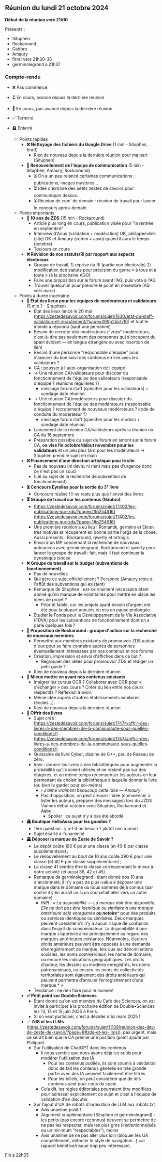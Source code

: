 ## Réunion du lundi 21 octobre 2024

**Début de la réunion vers 21h10**


Présents :
- Situphen
- Rockaround
- Gabbro
- Amaury
- firm1 vers 21h30-35
- germinolegrand à 21h37


### Compte-rendu


- ❌ Pas commencé
- ⏳ En cours, avancé depuis la dernière réunion
- 🐢 En cours, pas avancé depuis la dernière réunion
- ✅ Terminé
- 🪦 Enterré



   * Points rapides
       * **❌ Nettoyage des fichiers du Google Drive** (1 min - Situphen, firm1)
           * Rien de nouveau depuis la dernière réunion pour ma part (Situphen)
       * **🐢 Renouvellement de l'équipe de communication** (5 min - Situphen, Amaury, Rockaround)
           * ⏳ On a un peu relancé certaines communications : publications, images mystères…
           * ⏳ Idée d'extraire des petits zestes de savoirs pour communiquer dessus.
           * ⏳ Réunion de com’ de demain : réunion de travail pour lancer le concours après-demain.
   * Points importants
       * **🐢 10 ans de ZDS** (15 min - Rockaround)
           * Article plus long en cours, publication visée pour "la rentrée en septembre"
           * Interview d'Arius (validation + modération) OK, philippemilink (site) OK et Amaury (comm + asso) quand il aura le temps (octobre)
           * Toujours en cours
       * **❌ Révision de nos statuts/RI par rapport aux aspects électoraux**
           * Groupe de travail, 1) reprise du RI (partie non électorale) 2) modification des statuts pour précision du genre « à tous et à toute » (à la prochaine AGO).
           * Faire une proposition sur le forum avant l'AG, puis vote à l'AG
           * Trouver quelqu'un pour prendre le point en novembre (AG vers mars)
   * Points à durée incertaine
       * **🐢 État des lieux pour les équipes de modérateurs et validateurs** (5 min ? - Situphen)
           * État des lieux lancé le 20 mai ([https://zestedesavoir.com/forums/sujet/1630/etat-du-staff-validation-et-recrutement/?page=29#p255178)](https://zestedesavoir.com/forums/sujet/1630/etat-du-staff-validation-et-recrutement/?page=29#p255178)) et tout le monde a répondu (sauf une personne)
           * Besoin de recruter des modérateurs ("vrais" modérateurs, c'est-à-dire pas seulement des personnes qui s'occupent du spam évident — en langue étrangère ou avec insertion de lien)
           * Besoin d'une personne "responsable d'équipe" pour s'assurer du bon suivi des contenus en lien avec les validateurs ?
           * CA : pousser à l'auto-organisation de l'équipe
           * → Une réunion CA/validateurs pour discuter du fonctionnement de l'équipe des validateurs (responsable d'équipe ? réunions régulières ?)
               * message forum staff (spécifier pour les validateurs) + sondage date réunion
           * → Une réunion CA/modérateurs pour discuter du fonctionnement de l'équipe des modérateurs (responsable d'équipe ? recrutement de nouveaux modérateurs ? code de conduite du modérateur ?)
               * message forum staff (spécifier pour les modos) + sondage date réunion
           * Lancement de la réunion CA/validateurs après la réunion du CA du 16 septembre
           * Préparation possible du sujet du forum en amont sur le forum CA, **on vise fin octobre/début novembre pour les validateurs** et un peu plus tard pour les modérateurs → Situphen prend le sujet en main
       * **❌ Financement d’une direction artistique pour le site**
           * Pas de nouveau (ni devis, ni rien) mais pas d'urgence donc ce n'est pas un souci
           * (Lié au sujet de la recherche de subvention de fonctionnement)
       * **⏳ Concours Eyrolles pour la sortie du 3ᵉ livre**
           * Concours réalisé ! Il ne reste plus que l'envoi des livres
       * **⏳ Groupe de travail sur les contenus (Gabbro)**
           * [https://zestedesavoir.com/forums/sujet/17402/les-publications-sur-zds/?page=1#p254616](https://zestedesavoir.com/forums/sujet/17402/les-publications-sur-zds/?page=1#p254616)
           * Une première réunion a eu lieu ! Romantik, germino et Ekron très motivés et récupèrent en bonne partie l'orga de la chose. Aussi présents : Rockaround, qwerty et artragis.
           * Envoi d'un MP concernant la recherche de nouveaux auteurices avec germinolegrand, Rockaround et qwerty pour lancer le groupe de travail : fait, mais il faut continuer la dynamique lancée
       * **❌ Groupe de travail sur le budget (subventions de fonctionnement)**
           * Pas de nouvelles
           * Qui gère ce sujet officiellement ? Personne (Amaury reste à l'affût des subventions qui existent)
           * Remarque de Situphen : est-ce vraiment nécessaire étant donné qu'on manque de volontaires pour mettre en place les idées de projet ?
               * Priorité faible, car les projets ayant besoin d'argent ont été pour la plupart annulés ou mis en pause prolongée.
           * Étudier le Fonds pour le Développement de la Vie Associative (FDVA) pour les subventions de fonctionnement dont on a parlé quelques fois ?
       * **🐢 Proposition de Rockaround : groupe d'action sur la recherche de nouveaux membres**
           * Permettre aux membres existants de promouvoir ZDS autour d'eux pour se faire connaitre auprès de personnes éventuellement intéressées par nos contenus et nos forums
           * Création, impression et envoi d'affiches dans ce but ?
               * Regrouper des idées pour promouvoir ZDS et rédiger un petit guide ?
           * Rien de nouveau depuis la dernière réunion
       * **🐢 Mieux mettre en avant nos contenus existants**
           * Intégrer les cursus OCR ? Collaborer avec OCR pour « s'échanger » des cours ? Créer du lien entre nos cours respectifs ? Réflexion à avoir.
           * Même idée auprès d'autres établissements similaires (écoles…).
           * Rien de nouveau depuis la dernière réunion
       * **🐢 Offrir des livres**
           * Sujet créé : [https://zestedesavoir.com/forums/sujet/17474/offrir-des-livres-a-des-membres-de-la-communaute-sous-quelles-conditions/](https://zestedesavoir.com/forums/sujet/17474/offrir-des-livres-a-des-membres-de-la-communaute-sous-quelles-conditions/)
           * Quinzaine de livre Cyber, dizaine de C++, peu de Réseau de zéro.
           * Idée : donner les livres à des bibliothèques pour augmenter la probabilité qu'ils soient utilisés et ne restent pas sur des étagères, et en même temps récompenser les auteurs en leur permettant de choisir la bibliothèque à laquelle donner le livre (ou bien le garder pour soi-même)
               * *› J’aime vraiment beaucoup cette idée — Amaury*
               * Pas d'opposition, on peut creuser l'idée (commencer à lister les auteurs, préparer des messages) lors du JZDS Vannes début octobre avec Situphen, Rockaround et Aabu
                   * Spoiler : ce sujet n'y a pas été abordé
       * **🪦 Boutique HelloAsso pour les goodies ?**
           * 1ère question : y a-t-il un besoin ? plutôt non à priori
           * Sujet écarté à l'unanimité
       * **🪦 Déposer la marque de Zeste de Savoir ?**
           * Le dépôt coûte 190 € pour une classe (et 40 € par classe supplémentaire) ;
           * Le renouvellement au bout de 10 ans coûte 290 € pour une classe (et 40 € par classe supplémentaire) ;
           * La classe 41 semble être la classe correspondant le mieux à notre activité (et aussi 38, 42 et 45).
           * Remarque de germinolegrand : étant donné nos 10 ans d'ancienneté, il n'y a pas de plus-value à déposer une marque dans le domaine où nous sommes déjà connus (par contre il y en aurait un si on souhaitait aller vers un autre domaine)
               * INPI : « *La disponibilité — La marque doit être disponible. Elle ne doit pas être identique ou similaire à une marque antérieure déjà enregistrée **ou notoire**** pour des produits ou services identiques ou similaires. Deux marques peuvent coexister s’il n’y a aucun risque de confusion dans l’esprit du consommateur. La disponibilité d’une marque s’apprécie ainsi principalement au regard des marques antérieures existantes. Néanmoins, d’autres droits antérieurs peuvent être opposés à une demande d’enregistrement de marque, tels que les dénominations sociales, les noms commerciaux, les noms de domaine, ou encore les indications géographiques.  Les droits d’auteur, les dessins ou modèles enregistrés, les noms patronymiques, ou encore les noms de collectivités territoriales sont également des droits antérieurs qui peuvent permettre d’annuler l’enregistrement d’une marque.* »
           * Tendance : ne rien faire pour le moment
       * **✅ Petit point sur Double•Sciences**
           * Étant donné qu'on est membre du Café des Sciences, on est invité à participer à la prochaine édition de Double•Sciences les 13, 14 et 15 juin 2025 à Paris.
           * Si on veut participer, c'est à décider d'ici mars 2025 !
       * ✅ **ZdS et les LLMs** ([https://zestedesavoir.com/forums/sujet/11108/reunion-des-dev-de-zeste-de-savoir/?page=8#zds-et-les-llms)](https://zestedesavoir.com/forums/sujet/11108/reunion-des-dev-de-zeste-de-savoir/?page=8#zds-et-les-llms)), pas urgent, mais ce serait bien que le CA prenne une position (point ajouté par Philippe)
           * Sur l'utilisation de ChatGPT dans les contenus
               * Il nous semble que nous ayons déjà les outils pour modérer l'utilisation des IA
                   * Pour les contenus publiés, ils sont soumis à validation donc de fait les contenus générés en très grande partie avec des IA peuvent facilement être filtrés.
                   * Pour les billets, on peut considérer que de tels contenus sont pour nous du spam.
               * Cela dit, les règles éditoriales pourraient être modifiées pour adresser explicitement ce sujet et c'est à l'équipe de validation d'en discuter.
           * Sur l’ajout d’UA de robots d’indexation de LLM aux robots.txt
               * Avis unanime positif
               * Argument supplémentaire (Situphen et germinolegrand) : les petits (pas encore reconnus) peuvent se permettre de ne pas les respecter, mais les plus gros (institutionnalisés ou un minimum “respectables”), moins
               * Avis unanime de ne pas aller plus loin (bloquer les UA complètement, détecter le style de navigation…) car rapport bénéfice/risque trop peu intéressant.


Fin à 22h05